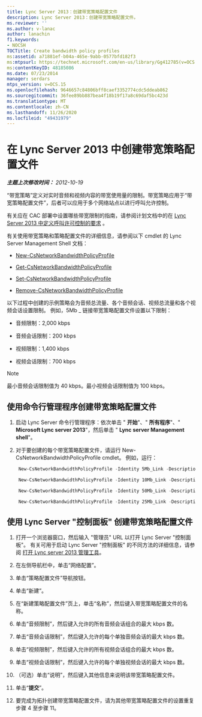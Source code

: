 ```yaml
---
title: Lync Server 2013：创建带宽策略配置文件
description: Lync Server 2013：创建带宽策略配置文件。
ms.reviewer: ''
ms.author: v-lanac
author: lanachin
f1.keywords:
- NOCSH
TOCTitle: Create bandwidth policy profiles
ms:assetid: a71881ef-b04a-465e-9abb-0577bfd182f3
ms:mtpsurl: https://technet.microsoft.com/en-us/library/Gg412785(v=OCS.15)
ms:contentKeyID: 48185086
ms.date: 07/23/2014
manager: serdars
mtps_version: v=OCS.15
ms.openlocfilehash: 9646657c84806bff8caef3352774cdc5ddeab862
ms.sourcegitcommit: 36fee89bb887bea4f18b19f17a8c69daf5bc423d
ms.translationtype: MT
ms.contentlocale: zh-CN
ms.lasthandoff: 11/26/2020
ms.locfileid: "49431979"
---
```

# <a name="create-bandwidth-policy-profiles-in-lync-server-2013"></a>在 Lync Server 2013 中创建带宽策略配置文件

<div data-xmlns="http://www.w3.org/1999/xhtml">

<div class="topic" data-xmlns="http://www.w3.org/1999/xhtml" data-msxsl="urn:schemas-microsoft-com:xslt" data-cs="https://msdn.microsoft.com/">

<div data-asp="https://msdn2.microsoft.com/asp">



</div>

<div id="mainSection">

<div id="mainBody">

<span> </span>

_**主题上次修改时间：** 2012-10-19_

“带宽策略”定义对实时音频和视频内容的带宽使用量的限制。带宽策略应用于“带宽策略配置文件”，后者可以应用于多个网络站点以进行呼叫允许控制。

有关应在 CAC 部署中设置哪些带宽限制的指南，请参阅计划文档中的在 [Lync Server 2013 中定义呼叫许可控制的要求](lync-server-2013-defining-your-requirements-for-call-admission-control.md) 。

有关使用带宽策略和策略配置文件的详细信息，请参阅以下 cmdlet 的 Lync Server Management Shell 文档：

  - [New-CsNetworkBandwidthPolicyProfile](https://docs.microsoft.com/powershell/module/skype/New-CsNetworkBandwidthPolicyProfile)

  - [Get-CsNetworkBandwidthPolicyProfile](https://docs.microsoft.com/powershell/module/skype/Get-CsNetworkBandwidthPolicyProfile)

  - [Set-CsNetworkBandwidthPolicyProfile](https://docs.microsoft.com/powershell/module/skype/Set-CsNetworkBandwidthPolicyProfile)

  - [Remove-CsNetworkBandwidthPolicyProfile](https://docs.microsoft.com/powershell/module/skype/Remove-CsNetworkBandwidthPolicyProfile)

以下过程中创建的示例策略会为音频总流量、各个音频会话、视频总流量和各个视频会话设置限制。 例如，5Mb \_ 链接带宽策略配置文件设置以下限制：

  - 音频限制：2,000 kbps

  - 音频会话限制：200 kbps

  - 视频限制：1,400 kbps

  - 视频会话限制：700 kbps

<div class=" ">


> [!NOTE]  
> 最小音频会话限制值为 40 kbps。最小视频会话限制值为 100 kbps。



</div>

<div>

## <a name="to-create-bandwidth-policy-profiles-by-using-management-shell"></a>使用命令行管理程序创建带宽策略配置文件

1.  启动 Lync Server 命令行管理程序：依次单击 " **开始**"、" **所有程序**"、" **Microsoft Lync server 2013**"，然后单击 " **Lync server Management shell**"。

2.  对于要创建的每个带宽策略配置文件，请运行 New-CsNetworkBandwidthPolicyProfile cmdlet。 例如，运行：
    
       ```powershell
        New-CsNetworkBandwidthPolicyProfile -Identity 5Mb_Link -Description "BW profile for 5Mb links" -AudioBWLimit 2000 -AudioBWSessionLimit 200 -VideoBWLimit 1400  -VideoBWSessionLimit 700
       ```
    
       ```powershell
        New-CsNetworkBandwidthPolicyProfile -Identity 10Mb_Link -Description "BW profile for 10Mb links" -AudioBWLimit 4000 -AudioBWSessionLimit 200 -VideoBWLimit 2800 -VideoBWSessionLimit 700
       ```
    
       ```powershell
        New-CsNetworkBandwidthPolicyProfile -Identity 50Mb_Link -Description "BW profile for 50Mb links" -AudioBWLimit 20000 -AudioBWSessionLimit 200 -VideoBWLimit 14000 -VideoBWSessionLimit 700
       ```
    
       ```powershell
        New-CsNetworkBandwidthPolicyProfile -Identity 25Mb_Link -Description "BW profile for 25Mb links" -AudioBWLimit 10000 -AudioBWSessionLimit 200 -VideoBWLimit 7000 -VideoBWSessionLimit 700
       ```

</div>

<div>

## <a name="to-create-bandwidth-policy-profiles-by-using-lync-server-control-panel"></a>使用 Lync Server "控制面板" 创建带宽策略配置文件

1.  打开一个浏览器窗口，然后输入 "管理员" URL 以打开 Lync Server "控制面板"。 有关可用于启动 Lync Server "控制面板" 的不同方法的详细信息，请参阅 [打开 Lync server 2013 管理工具](lync-server-2013-open-lync-server-administrative-tools.md)。

2.  在左侧导航栏中，单击“网络配置”。

3.  单击“策略配置文件”导航按钮。

4.  单击“新建”。

5.  在“新建策略配置文件”页上，单击“名称”，然后键入带宽策略配置文件的名称。

6.  单击“音频限制”，然后键入允许的所有音频会话组合的最大 kbps 数。

7.  单击“音频会话限制”，然后键入允许的每个单独音频会话的最大 kbps 数。

8.  单击“视频限制”，然后键入允许的所有视频会话组合的最大 kbps 数。

9.  单击“视频会话限制”，然后键入允许的每个单独视频会话的最大 kbps 数。

10. （可选）单击“说明”，然后键入其他信息来说明该带宽策略配置文件。

11. 单击“**提交**”。

12. 要完成为拓扑创建带宽策略配置文件，请为其他带宽策略配置文件的设置重复步骤 4 至步骤 11。

</div>

</div>

<span> </span>

</div>

</div>

</div>


